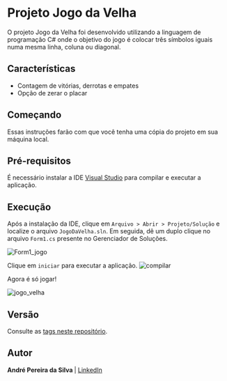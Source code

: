 # Projeto Jogo da Velha

O projeto Jogo da Velha foi desenvolvido utilizando a linguagem de programação C# onde o objetivo do jogo é colocar três símbolos iguais numa mesma linha, coluna ou diagonal.

## Características

- Contagem de vitórias, derrotas e empates
- Opção de zerar o placar


## Começando

Essas instruções farão com que você tenha uma cópia do projeto em sua máquina local.

## Pré-requisitos

É necessário instalar a IDE [Visual Studio](https://visualstudio.microsoft.com/pt-br/downloads/) para compilar e executar a aplicação.

## Execução

Após a instalação da IDE, clique em `Arquivo > Abrir > Projeto/Solução` e localize o arquivo `JogoDaVelha.sln`. Em seguida, dê um duplo clique no arquivo `Form1.cs` presente no Gerenciador de Soluções.

![Form1_jogo](https://user-images.githubusercontent.com/37241913/73599819-c7b7b280-4526-11ea-8522-ea0c651662cc.png)

Clique em `iniciar` para executar a aplicação.
![compilar](https://user-images.githubusercontent.com/37241913/73599503-f3389e00-4522-11ea-8373-c3893bedc225.png)

Agora é só jogar!

![jogo_velha](https://user-images.githubusercontent.com/37241913/73599824-e1f19080-4526-11ea-8f4a-b3b23abcb672.png)

## Versão
Consulte as [tags neste repositório](https://github.com/andre-aps/Jogo-da-Velha/tree/v1.0).

## Autor
<b> André Pereira da Silva </b> | [LinkedIn](https://www.linkedin.com/in/andre-aps)